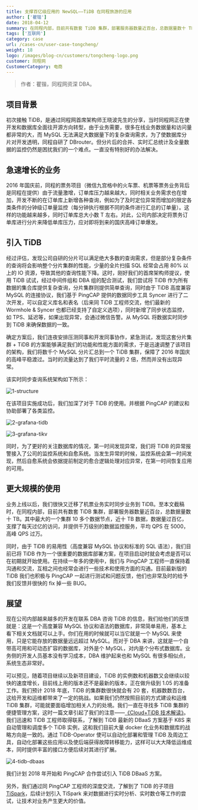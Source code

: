 ```yaml
---
title: 支撑百亿级应用的 NewSQL——TiDB 在同程旅游的应用
author: ['瞿锴']
date: 2018-04-12
summary: 在同程内部，目前共有数套 TiDB 集群，部署服务器数量近百台，总数据量数十 TB。其中最大的一个集群 10 多个数据节点，近十 TB 数据，数据量过百亿，平均 QPS 在 5000，高峰 QPS 过万。
tags: ['互联网']
category: case
url: /cases-cn/user-case-tongcheng/
weight: 18
logo: /images/blog-cn/customers/tongcheng-logo.png
customer: 同程网
CustomerCategory: 电商
---
```


>作者：瞿锴，同程网资深 DBA。

## 项目背景  

初次接触 TiDB，是通过同程网首席架构师王晓波先生的分享，当时同程网正在使开发和数据库全面往开源方向转型，由于业务需要，很多在线业务数据量和访问量都非常的大，而 MySQL 无法满足大数据量下的复杂查询需求，为了使数据库分片对开发透明，同程自研了 DBrouter。但分片后的合并、实时汇总统计及全量数据的监控仍然是困扰我们的一个难点。一直没有特别好的办法解决。

## 急速增长的业务

2016 年国庆前，同程的票务项目（微信九宫格中的火车票、机票等票务业务背后是同程在提供）由于流量激增，订单库压力越来越大，同时相关业务需求也在增加，开发不断的在订单库上新增各种查询，例如为了及时定位异常而增加的限定各类条件的分钟级订单量监控（每分钟执行根据不同的条件进行汇总的订单量）。这样的功能越来越多，同时订单库总大小数 T 左右。对此，公司内部决定将票务订单库进行分片来降低单库压力，应对即将到来的国庆高峰订单爆发。

## 引入 TiDB

经过评估，发现公司自研的分片可以满足绝大多数的查询需求，但是部分复杂条件的查询将会影响整个分片集群的性能，少量的全片扫描 SQL 经常会占用 80% 以上的 IO 资源，导致其他的查询性能下降。这时，刚好我们的首席架构师提议，使用 TiDB 试试，经过中间件组和 DBA 组的配合测试，我们尝试将 TiDB 作为所有数据的集合库提供复杂查询，分片集群则提供简单查询，同时由于 TiDB 高度兼容 MySQL 的连接协议，我们基于 PingCAP 提供的数据同步工具 Syncer 进行了二次开发，可以自定义库名和表名（后来同 TiDB 工程师交流，他们最新的 Wormhole & Syncer 也都已经支持了自定义选项），同时新增了同步状态监控，如 TPS、延迟等，如果出现异常，会通过微信告警。从 MySQL 将数据实时同步到 TiDB 来确保数据的一致。

确定方案后，我们连夜安排压测同事和开发同事协作，紧急测试，发现这套分片集群 + TiDB 的方案能够满足我们的功能和性能方面的需求，于是迅速调整了该项目的架构，我们将数千个 MySQL 分片汇总到一个 TiDB 集群，保障了 2016 年国庆的高峰平稳渡过。当时的流量达到了我们平时流量的 2 倍，然而并没有出现异常。

该实时同步查询系统架构如下所示：

![1-structure](https://download.pingcap.com/images/blog/user-case-tongcheng/1.png)

在该项目实施成功后，我们加深了对于 TiDB 的使用。并根据 PingCAP 的建议和协助部署了各类监控。


![2-grafana-tidb](https://download.pingcap.com/images/blog/user-case-tongcheng/2.png)

![3-grafana-tikv](https://download.pingcap.com/images/blog/user-case-tongcheng/3.png)


同时，为了更好的关注数据库的情况，第一时间发现异常，我们将 TiDB 的异常报警接入了公司的监控系统和自愈系统。当发生异常的时候，监控系统会第一时间发现，然后自愈系统会依据提前制定的愈合逻辑处理对应异常，在第一时间恢复应用的可用。

## 更大规模的使用

业务上线以后，我们很快又迁移了机票业务实时同步业务到 TiDB。至本文截稿时，在同程内部，目前共有数套 TiDB 集群，部署服务器数量近百台，总数据量数十 TB。其中最大的一个集群 10 多个数据节点，近十 TB 数据，数据量过百亿，支撑了每天过亿的访问，并提供千万级别的数据监控服务，平均 QPS 在 5000，高峰 QPS 过万。

同时，由于 TiDB 的易用性（高度兼容 MySQL 协议和标准的 SQL 语法），我们目前已将 TiDB 作为一个很重要的数据库部署方案，在项目启动时就会考虑是否可以在初期就开始使用。在持续一年多的使用中，我们与 PingCAP 工程师一直保持着沟通和交流，互相之间也经常会进行一些技术和使用方面的沟通。目前最新版的 TiDB 我们也积极与 PingCAP 一起进行测试和问题反馈，他们也非常及时的给予我们反馈并很快的 fix 掉一些 BUG。

## 展望

现在公司内部越来越多的开发在联系 DBA 咨询 TiDB 的信息，我们给他们的反馈就是：这是一个高度兼容 MySQL 协议和语法的数据库，非常简单易用，基本上看下相关文档就可以上手。你们在用的时候就可以当它就是一个 MySQL 来使用，只是它能存放的数据量远远超过 MySQL。而对于 DBA 来讲，这就是一个自带高可用和可动态扩容的数据库，对外是个 MySQL，对内是个分布式数据库。业务侧的开发人员基本没有学习成本，DBA 维护起来也和 MySQL 有很多相似点，系统生态非常好。

可以预见，随着项目继续以及新项目建设，TiDB 的实例数和机器数又会继续以较快的速度增长，目前线上用的版本还不是最新的版本，正在做升级到 1.05 的准备工作。我们预计 2018 年底，TiDB 的集群数很快就会有 20 套，机器数数百台，这给开发和运维都带来了一定的挑战。如果我们仍然按照目前的方式建设和运维 TiDB 集群，可能就要面临增加相关人力的处境。我们一直在寻找多 TiDB 集群的便捷管理方案，这时一篇文章引起了我们的注意——[《Cloud+TiDB 技术解读》](https://mp.weixin.qq.com/s/znT1jIbMhBcWldlBIkrkpQ)。我们迅速和 TiDB 工程师取得联系，了解到 TiDB 最新的 DBaaS 方案基于 K8S 来自动管理和调度多个 TiDB 实例，这和我们目前大量 docker 化业务和数据库的战略方向是一致的。通过 TiDB-Operator 使可以自动化部署和管理 TiDB 及周边工具，自动化部署这些应用以及使后端获得故障转移能力，这样可以大大降低运维成本，同时提供丰富的接口方便后续对其进行扩展。


![4-tidb-dbaas](https://download.pingcap.com/images/blog/user-case-tongcheng/4.png)

我们计划 2018 年开始和 PingCAP 合作尝试引入 TiDB DBaaS 方案。

另外，我们通过同 PingCAP 工程师的深度交流，了解到了 TiDB 的子项目 [TiSpark](https://github.com/pingcap/tispark)，后续计划引入 TiSpark 来对数据进行实时分析、实时数仓等工作的尝试，让技术对业务产生更大的价值。


